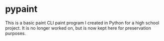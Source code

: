 # pypaint
 This is a basic paint CLI paint program I created in Python for a high school project. It is no longer worked on, but is now kept here for preservation purposes.